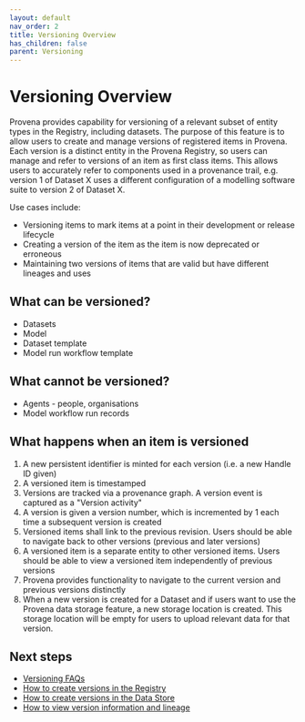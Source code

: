 ```yaml
---
layout: default
nav_order: 2
title: Versioning Overview 
has_children: false
parent: Versioning
---
```

# Versioning Overview 

Provena provides capability for versioning of a relevant subset of entity types in the Registry, including datasets. The purpose of this feature is to allow users to create and manage versions of registered items in Provena. Each version is a distinct entity in the Provena Registry, so users can manage and refer to versions of an item as first class items. This allows users to accurately refer to components used in a provenance trail, e.g. version 1 of Dataset X uses a different configuration of a modelling software suite to version 2 of Dataset X.

Use cases include:
* Versioning items to mark items at a point in their development or release lifecycle
* Creating a version of the item as the item is now deprecated or erroneous
* Maintaining two versions of items that are valid but have different lineages and uses


## What can be versioned?

* Datasets
* Model
* Dataset template 
* Model run workflow template

## What cannot be versioned?

* Agents - people, organisations
* Model workflow run records 

## What happens when an item is versioned

1. A new persistent identifier is minted for each version (i.e. a new Handle ID given)
2. A versioned item is timestamped
3. Versions are tracked via a provenance graph. A version event is captured as a "Version activity"
4. A version is given a version number, which is incremented by 1 each time a subsequent version is created
5. Versioned items shall link to the previous revision. Users should be able to navigate back to other versions (previous and later versions)
6. A versioned item is a separate entity to other versioned items. Users should be able to view a versioned item independently of previous versions
7. Provena provides functionality to navigate to the current version and previous versions distinctly
8. When a new version is created for a Dataset and if users want to use the Provena data storage feature, a new storage location is created. This storage location will be empty for users to upload relevant data for that version.

## Next steps

* [Versioning FAQs](./versioning-faq.html)
* [How to create versions in the Registry](./how-to-version.html) 
* [How to create versions in the Data Store](./how-to-version-in-data-store.html)
* [How to view version information and lineage](./how-to-view-versions.html)
